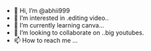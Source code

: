 - 👋 Hi, I’m @abhii999
- 👀 I’m interested in .editing video..
- 🌱 I’m currently learning canva...
- 💞️ I’m looking to collaborate on ..big youtubes.
- 📫 How to reach me ...

<!---
abhii999/abhii999 is a ✨ special ✨ repository because its `README.md` (this file) appears on your GitHub profile.
You can click the Preview link to take a look at your changes.
--->

